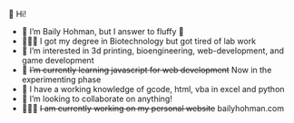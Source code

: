 👋 Hi!
- 🐖 I’m Baily Hohman, but I answer to fluffy 🐖
- 👨🏼‍🔬 I got my degree in Biotechnology but got tired of lab work
- 👀 I’m interested in 3d printing, bioengineering, web-development, and game development
- 🌱 ~~I’m currently learning javascript for web development~~ Now in the experimenting phase
- 💾 I have a working knowledge of gcode, html, vba in excel and python
- 💞️ I’m looking to collaborate on anything!
- 👨🏼‍💻 ~~I am currently working on my personal website~~ bailyhohman.com

<!---
fluffybacon-steam/fluffybacon-steam is a ✨ special ✨ repository because its `README.md` (this file) appears on your GitHub profile.
You can click the Preview link to take a look at your changes.
--->
